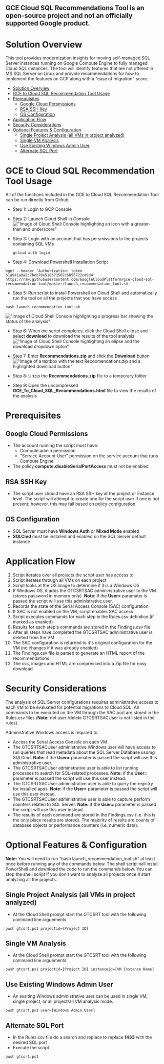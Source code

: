 <!--
Copyright 2021 Google LLC

Licensed under the Apache License, Version 2.0 (the "License");
you may not use this file except in compliance with the License.
You may obtain a copy of the License at

     https://www.apache.org/licenses/LICENSE-2.0

Unless required by applicable law or agreed to in writing, software
distributed under the License is distributed on an "AS IS" BASIS,
WITHOUT WARRANTIES OR CONDITIONS OF ANY KIND, either express or implied.
See the License for the specific language governing permissions and
limitations under the License.
-->

## GCE Cloud SQL Recommendations Tool is an open-source project and not an officially supported Google product.

# Solution Overview
This tool provides modernization insights for moving self-managed SQL Server instances running on Google Compute Engine to fully managed Cloud SQL instances. The tool will identify features that are not offered in MS SQL Server on Linux and provide recommendations for how to implement the features on GCP along with a "ease of migration" score.

- [Solution Overview](#solution-overview)
- [GCE to Cloud SQL Recommendation Tool Usage](#gce-to-cloud-sql-recommendation-tool-usage)
- [Prerequisites](#prerequisites)
  - [Google Cloud Persmissions](#google-cloud-persmissions)
  - [RSA SSH Key](#rsa-ssh-key)
  - [OS Configuration](#os-configuration)
- [Application Flow](#application-flow)
- [Security Considerations](#security-considerations)
- [Optional Features & Configuration](#optional-features--configuration)
  - [Single Project Analysis (all VMs in project analyzed)](#single-project-analysis-all-vms-in-project-analyzed)
  - [Single VM Analysis](#single-vm-analysis)
  - [Use Existing Windows Admin User](#use-existing-windows-admin-user)
  - [Alternate SQL Port](#alternate-sql-port)

# GCE to Cloud SQL Recommendation Tool Usage
All of the functions included in the GCE to Cloud SQL Recommendation Tool can be run directly from Github.

- Step 1: Login to GCP Console

- Step 2: Launch Cloud Shell in Console
  !["Image of Cloud Shell Console highlighting an icon with a greater-than and underscore"](Readme/CloudShell.png)

- Step 3: Login with an account that has persmissions to the projects containing SQL VMs
  ```
  gcloud auth login
  ```

- Step 4: Download Powershell Installation Script
```
wget --header 'Authorization: token b1a941a9a2c7beb70e518671502c5b56722cd9d4' https://raw.githubusercontent.com/GoogleCloudPlatform/gce-cloud-sql-recommendation-tool/master/launch_recommendation_tool.sh
```

- Step 5: Run script to install Powershell on Cloud Shell and automatically run the tool on all the projects that you have access
```
bash launch_recommendation_tool.sh
```
 !["Image of Cloud Shell Console highlighting a progress bar showing the status of the analysis"](Readme/progress.png)
- Step 6: When the script completes, click the Cloud Shell elipse and select **download** to download the results of the tool analysis
 !["Image of Cloud Shell Console highlighting an elipse and the download dropdown opton"](Readme/CloudShellDownload.png)

- Step 7: Enter **Recommendations.zip** and click the **Download** button
!["Image of a textbox with the text Recoomendations.zip and a highlighted download button"](Readme/CloudShellDownload2.png)

- Step 8: Unzip the **Recommendations.zip** file to a temporary folder

- Step 9: Open the uncompressed **GCE_To_Cloud_SQL_Recommendations.html** file to view the results of the analysis

# Prerequisites
## Google Cloud Permissions
- The account running the script must have:
  - Compute.admin permission
  - "Service Account User" permission on the service account that runs Compute Engine
- The policy **compute.disableSerialPortAccess** must not be enabled
## RSA SSH Key
- The script user should have an RSA SSH key at the project or instance level. The script will attempt to create one for the script user if one is not present; however, this may fail based on policy configuration.

## OS Configuration
- SQL Server must have **Windows Auth** or **Mixed Mode** enabled
- **SQLCmd** must be installed and enabled on the SQL Server default instance

# Application Flow
1. Script iterates over all projects the script user has access to
2. Script iterates through all VMs on each project
3. Script looks at the OS image to determine if it is a Windows OS
4. If Windows OS, it adds the GTCSRTSAC admininstrative user to the VM (stores password in memory only). **Note:** if the **User=** paramater is passed the script will use this administrative user.
5. Records the state of the Serial Access Console (SAC) configuration
6. If SAC is not enabled on the VM, script enables SAC access
7. Script executes commands for each step in the Rules.csv definition (if marked as enabled)
8. Results for each step's commands are stored in the Findings.csv file
9. After all steps have completed the GTCSRTSAC administrative user is deleted from the VM
10. The SAC configuration is returned to it's original configuration for the VM (no changes if it was already enabled)
11. The Findings.csv file is parsed to generate an HTML report of the recommendations
12. The css, images and HTML are compressed into a Zip file for easy download

# Security Considerations
The analysis of SQL Server configurations requires administrative access to each VM to be evaluated for potential migrations to Cloud SQL. All commands to be executed on the VM through the SAC port are stored in the Rules.csv files (**Note:** net user /delete GTCSRTSACUser is not listed in the rules). 

Administrative Windows access is required to:
- Access the Serial Access Console on each VM
- The GTCSRTSACUser administrative Windows user will have access to run queries that read metadata about the SQL Server Database usomg SQLCmd. **Note:** if the **User=** paramater is passed the script will use this administrative user.
- The GTCSRTSACUser adminstrative user is able to list running processes to search for SQL-related processes. **Note:** if the **User=** parameter is passed the script will use this user instead.
- The GTCSRTSACUser administrative user is able to query the registry for installed apps. **Note:** if the **User=** parameter is passed the script will use this user instead.
- The GTCSRTSACUser administrative user is able to capture perform counters related to SQL Server. **Note:** if the **User=** parameter is passed the script will use this user instead.
- The results of each command are stored in the Findings.csv (i.e. this is the only place results are stored). The majority of results are counts of database objects or performance counters (i.e. numeric data).

# Optional Features & Configuration
**Note:** You will need to run "bash launch_recommendation_tool.sh" at least once before running any of the commands below. The shell script will install PowerShell and download the code to run the commands below. You can stop the shell script if you don't want to analyze all projects once it start analyzing all the projects.
## Single Project Analysis (all VMs in project analyzed)
- At the Cloud Shell prompt start the GTCSRT tool with the following command line arguements
```
pwsh gtcsrt.ps1 projectid=[Project ID]
```
## Single VM Analysis
- At the Cloud Shell prompt start the GTCSRT tool with the following command line arguements
```
pwsh gtcsrt.ps1 projectid=[Project ID] instanceid=[VM Instance Name]
```
## Use Existing Windows Admin User
- An exsiting Windows administrative user can be used in single VM, single project, or all project/all VM analysis mode.
```
pwsh gtcsrt.ps1 user=[Windows Admin User]
```
## Alternate SQL Port
- In the Rules.csv file do a search and replace to replace **1433** with the desired SQL port
- Execute the script
```
pwsh gtcsrt.ps1
```
